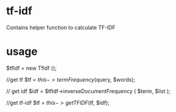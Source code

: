 # tf-idf
Contains helper function to calculate TF-IDF

# usage
$tfIdf = new TfIdf ();

//get tf
$tf = $this->termFrequency($query, $words);

// get idf
$idf = $tfIdf->inverseDocumentFrequency ( $term, $list );

//get tf-idf
$tf = $this->getTFIDF($tf, $idf);
